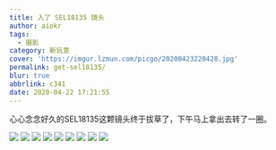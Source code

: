 ```yaml
---
title: 入了 SEL18135 镜头
author: aiokr
tags:
  - 摄影
category: 新玩意
cover: 'https://imgur.lzmun.com/picgo/20200423220428.jpg'
permalink: get-sel18135/
blur: true
abbrlink: c341
date: 2020-04-22 17:21:55
---
```


心心念念好久的SEL18135这颗镜头终于拔草了，下午马上拿出去转了一圈。

<img src="https://imgur.lzmun.com/picgo/20200423220421.jpg"/>

<img src="https://imgur.lzmun.com/picgo/20200423220426.jpg"/>

<img src="https://imgur.lzmun.com/picgo/20200423220427.jpg"/>

<img src="https://imgur.lzmun.com/picgo/20200423220425.jpg"/>

<img src="https://imgur.lzmun.com/picgo/20200423220422.jpg"/>

<img src="https://imgur.lzmun.com/picgo/20200423220424.jpg"/>

<img src="https://imgur.lzmun.com/picgo/20200423220423.jpg"/>

<img src="https://imgur.lzmun.com/picgo/20200423220428.jpg"/>

<img src="https://imgur.lzmun.com/picgo/20200423220412.jpg"/>